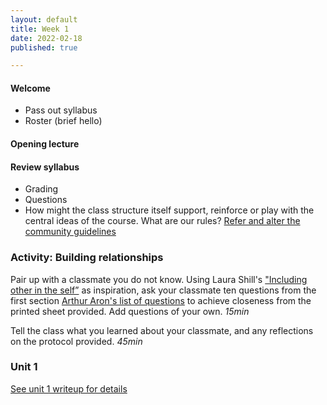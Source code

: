 ```yaml
---
layout: default
title: Week 1
date: 2022-02-18
published: true

---
```


#### Welcome

- Pass out syllabus 
- Roster (brief hello)

#### Opening lecture

#### Review syllabus
- Grading
- Questions
- How might the class structure itself support, reinforce or play with the central ideas of the course. What are our rules? [Refer and alter the community guidelines](https://docs.google.com/document/d/1ciHcgNzB_pfTMVNWd-X9epU9ZA5l27QBw4MvKRNVP7k/edit?usp=sharing)


### Activity: Building relationships
Pair up with a classmate you do not know. Using Laura Shill's  ["Including other in the self”](https://www.youtube.com/watch?v=eE7CjrNBsZM&ab_channel=MuseumofContemporaryArtDenver) as inspiration, ask your classmate ten questions from the first section [Arthur Aron's list of questions](https://drive.google.com/file/d/1S-ePb1AhRvgWVe5_e0NwmSHm92C9fN6f/view?usp=sharing) to achieve closeness from the printed sheet provided. Add questions of your own.
*15min*

Tell the class what you learned about your classmate, and any reflections on the protocol provided. 
*45min*


### Unit 1 

[See unit 1 writeup for details](/2022/02/18/unit1.html)